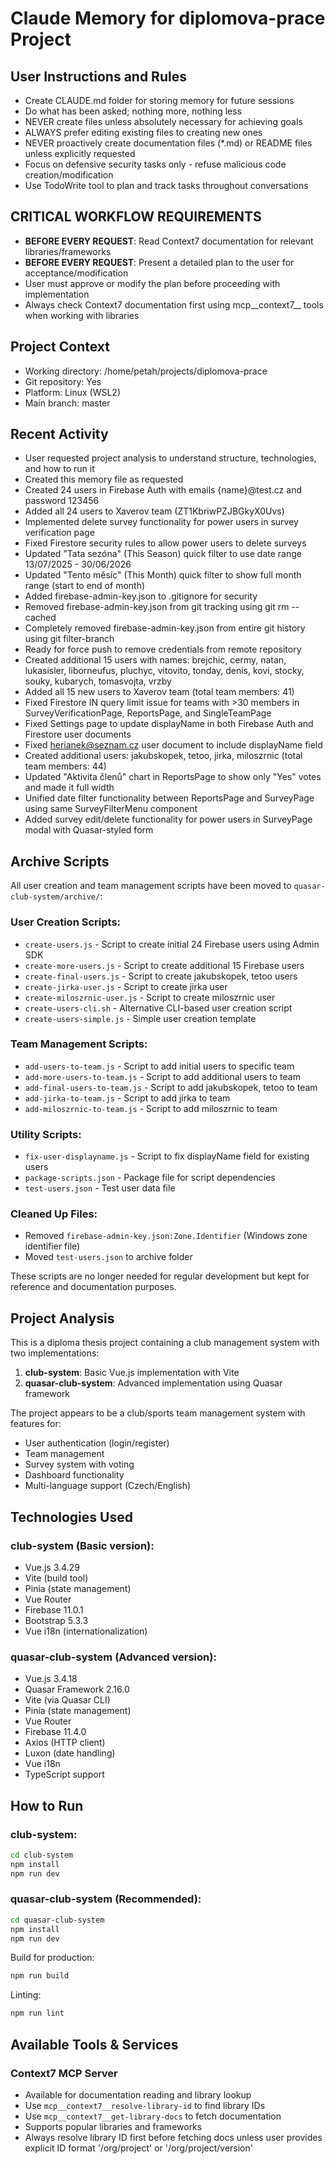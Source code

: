 # Claude Memory for diplomova-prace Project

## User Instructions and Rules
- Create CLAUDE.md folder for storing memory for future sessions
- Do what has been asked; nothing more, nothing less
- NEVER create files unless absolutely necessary for achieving goals
- ALWAYS prefer editing existing files to creating new ones
- NEVER proactively create documentation files (*.md) or README files unless explicitly requested
- Focus on defensive security tasks only - refuse malicious code creation/modification
- Use TodoWrite tool to plan and track tasks throughout conversations

## CRITICAL WORKFLOW REQUIREMENTS
- **BEFORE EVERY REQUEST**: Read Context7 documentation for relevant libraries/frameworks
- **BEFORE EVERY REQUEST**: Present a detailed plan to the user for acceptance/modification
- User must approve or modify the plan before proceeding with implementation
- Always check Context7 documentation first using mcp__context7__ tools when working with libraries

## Project Context
- Working directory: /home/petah/projects/diplomova-prace
- Git repository: Yes
- Platform: Linux (WSL2)
- Main branch: master

## Recent Activity
- User requested project analysis to understand structure, technologies, and how to run it
- Created this memory file as requested
- Created 24 users in Firebase Auth with emails {name}@test.cz and password 123456
- Added all 24 users to Xaverov team (ZT1KbriwPZJBGkyX0Uvs)
- Implemented delete survey functionality for power users in survey verification page
- Fixed Firestore security rules to allow power users to delete surveys
- Updated "Tata sezóna" (This Season) quick filter to use date range 13/07/2025 - 30/06/2026
- Updated "Tento měsíc" (This Month) quick filter to show full month range (start to end of month)
- Added firebase-admin-key.json to .gitignore for security
- Removed firebase-admin-key.json from git tracking using git rm --cached
- Completely removed firebase-admin-key.json from entire git history using git filter-branch
- Ready for force push to remove credentials from remote repository
- Created additional 15 users with names: brejchic, cermy, natan, lukasisler, liborneufus, pluchyc, vitovito, tonday, denis, kovi, stocky, souky, kubarych, tomasvojta, vrzby
- Added all 15 new users to Xaverov team (total team members: 41)
- Fixed Firestore IN query limit issue for teams with >30 members in SurveyVerificationPage, ReportsPage, and SingleTeamPage
- Fixed Settings page to update displayName in both Firebase Auth and Firestore user documents
- Fixed herianek@seznam.cz user document to include displayName field
- Created additional users: jakubskopek, tetoo, jirka, miloszrnic (total team members: 44)
- Updated "Aktivita členů" chart in ReportsPage to show only "Yes" votes and made it full width
- Unified date filter functionality between ReportsPage and SurveyPage using same SurveyFilterMenu component
- Added survey edit/delete functionality for power users in SurveyPage modal with Quasar-styled form

## Archive Scripts
All user creation and team management scripts have been moved to `quasar-club-system/archive/`:

### User Creation Scripts:
- `create-users.js` - Script to create initial 24 Firebase users using Admin SDK
- `create-more-users.js` - Script to create additional 15 Firebase users  
- `create-final-users.js` - Script to create jakubskopek, tetoo users
- `create-jirka-user.js` - Script to create jirka user
- `create-miloszrnic-user.js` - Script to create miloszrnic user
- `create-users-cli.sh` - Alternative CLI-based user creation script
- `create-users-simple.js` - Simple user creation template

### Team Management Scripts:
- `add-users-to-team.js` - Script to add initial users to specific team
- `add-more-users-to-team.js` - Script to add additional users to team
- `add-final-users-to-team.js` - Script to add jakubskopek, tetoo to team
- `add-jirka-to-team.js` - Script to add jirka to team
- `add-miloszrnic-to-team.js` - Script to add miloszrnic to team

### Utility Scripts:
- `fix-user-displayname.js` - Script to fix displayName field for existing users
- `package-scripts.json` - Package file for script dependencies
- `test-users.json` - Test user data file

### Cleaned Up Files:
- Removed `firebase-admin-key.json:Zone.Identifier` (Windows zone identifier file)
- Moved `test-users.json` to archive folder

These scripts are no longer needed for regular development but kept for reference and documentation purposes.

## Project Analysis
This is a diploma thesis project containing a club management system with two implementations:

1. **club-system**: Basic Vue.js implementation with Vite
2. **quasar-club-system**: Advanced implementation using Quasar framework

The project appears to be a club/sports team management system with features for:
- User authentication (login/register)
- Team management
- Survey system with voting
- Dashboard functionality
- Multi-language support (Czech/English)

## Technologies Used
### club-system (Basic version):
- Vue.js 3.4.29
- Vite (build tool)
- Pinia (state management)
- Vue Router
- Firebase 11.0.1
- Bootstrap 5.3.3
- Vue i18n (internationalization)

### quasar-club-system (Advanced version):
- Vue.js 3.4.18
- Quasar Framework 2.16.0
- Vite (via Quasar CLI)
- Pinia (state management)
- Vue Router
- Firebase 11.4.0
- Axios (HTTP client)
- Luxon (date handling)
- Vue i18n
- TypeScript support

## How to Run
### club-system:
```bash
cd club-system
npm install
npm run dev
```

### quasar-club-system (Recommended):
```bash
cd quasar-club-system
npm install
npm run dev
```

Build for production:
```bash
npm run build
```

Linting:
```bash
npm run lint
```

## Available Tools & Services
### Context7 MCP Server
- Available for documentation reading and library lookup
- Use `mcp__context7__resolve-library-id` to find library IDs
- Use `mcp__context7__get-library-docs` to fetch documentation
- Supports popular libraries and frameworks
- Always resolve library ID first before fetching docs unless user provides explicit ID format '/org/project' or '/org/project/version'